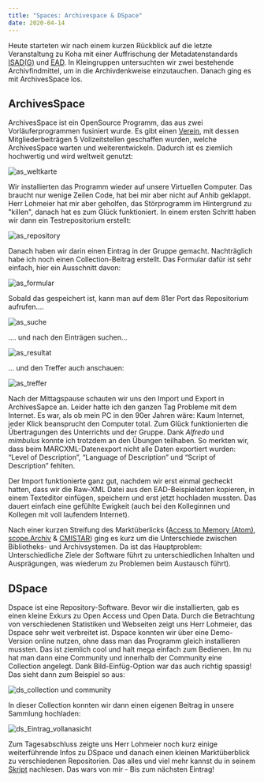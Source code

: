 ```yaml
---
title: "Spaces: Archivespace & DSpace"
date: 2020-04-14
---
```

Heute starteten wir nach einem kurzen Rückblick auf die letzte Veranstaltung zu Koha mit einer Auffrischung der Metadatenstandards [ISAD(G)](https://de.wikipedia.org/wiki/ISAD(G)) und [EAD](https://de.wikipedia.org/wiki/Encoded_Archival_Description).
In Kleingruppen untersuchten wir zwei bestehende Archivfindmittel, um in die Archivdenkweise einzutauchen. Danach ging es mit ArchivesSpace los.

## ArchivesSpace

ArchivesSpace ist ein OpenSource Programm, das aus zwei Vorläuferprogrammen fusiniert wurde. Es gibt einen [Verein](https://archivesspace.org/member-area/thank-you-for-becoming-a-member), mit dessen Mitgliederbeiträgen 5 Vollzeitstellen geschaffen wurden, welche ArchivesSpace warten und weiterentwickeln. Dadurch ist es ziemlich hochwertig und wird weltweit genutzt:

![as_weltkarte](https://user-images.githubusercontent.com/61733461/80275798-ebccff00-86e3-11ea-912f-f701f90a2165.jpg)

Wir installierten das Programm wieder auf unsere Virtuellen Computer. Das braucht nur wenige Zeilen Code, hat bei mir aber nicht auf Anhib geklappt. Herr Lohmeier hat mir aber geholfen, das Störprogramm im Hintergrund zu "killen", danach hat es zum Glück funktioniert.
In einem ersten Schritt haben wir dann ein Testrepositorium erstellt:

![as_repository](https://user-images.githubusercontent.com/61733461/81039698-0a808200-8eaa-11ea-8a2a-b0916395b7ea.jpg)

Danach haben wir darin einen Eintrag in der Gruppe gemacht. Nachträglich habe ich noch einen Collection-Beitrag erstellt. Das Formular dafür ist sehr einfach, hier ein Ausschnitt davon:

![as_formular](https://user-images.githubusercontent.com/61733461/81039787-33a11280-8eaa-11ea-8031-0206f6e4b81e.jpg)

Sobald das gespeichert ist, kann man auf dem 81er Port das Repositorium aufrufen....

![as_suche](https://user-images.githubusercontent.com/61733461/81039978-a5795c00-8eaa-11ea-8ef2-d05eb5c4f767.jpg)

.... und nach den Einträgen suchen...

![as_resultat](https://user-images.githubusercontent.com/61733461/81041092-37826400-8ead-11ea-86eb-42c33e7b5095.jpg)

... und den Treffer auch anschauen:

![as_treffer](https://user-images.githubusercontent.com/61733461/81041116-4701ad00-8ead-11ea-8af1-aa0e79cd7309.jpg)

Nach der Mittagspause schauten wir uns den Import und Export in ArchivesSapce an. Leider hatte ich den ganzen Tag Probleme mit dem Internet. Es war, als ob mein PC in den 90er Jahren wäre: Kaum Internet, jeder Klick beansprucht den Computer total. Zum Glück funktionierten die Übertragungen des Unterrichts und der Gruppe. Dank *Alfredo* und *mimbulus* konnte ich trotzdem an den Übungen teilhaben. So merkten wir, dass beim MARCXML-Datenexport nicht alle Daten exportiert wurden:
“Level of Description”, “Language of Description” und “Script of Description” fehlten.

Der Import funktionierte ganz gut, nachdem wir erst einmal gecheckt hatten, dass wir die Raw-XML Datei aus den EAD-Beispieldaten kopieren, in einem Texteditor einfügen, speichern und erst jetzt hochladen mussten. Das dauert einfach eine gefühlte Ewigkeit (auch bei den Kolleginnen und Kollegen mit voll laufendem Internet).

Nach einer kurzen Streifung des Marktüberlicks ([Access to Memory (Atom)](https://www.accesstomemory.org), [scope.Archiv](http://www.scope.ch) & [CMISTAR](https://www.cmiag.ch/cmistar)) ging es kurz um die Unterschiede zwischen Bibliotheks- und Archivsystemen. Da ist das Hauptproblem: Unterschiedliche Ziele der Software führt zu unterschiedlichen Inhalten und Ausprägungen, was wiederum zu Problemen beim Austausch führt).

## DSpace
Dspace ist eine Repository-Software. Bevor wir die installierten, gab es einen kleine Exkurs zu Open Access und Open Data. Durch die Betrachtung von verschiedenen Statistiken und Webseiten zeigt uns Herr Lohmeier, das Dspace sehr weit verbreitet ist.
Dspace konnten wir über eine Demo-Version online nutzen, ohne dass man das Programm gleich installieren mussten. Das ist ziemlich cool und halt mega einfach zum Bedienen. Im nu hat man dann eine Community und innerhalb der Community eine Collection angelegt. Dank Bild-Einfüg-Option war das auch richtig spassig!
Das sieht dann zum Beispiel so aus:

![ds_collection und community](https://user-images.githubusercontent.com/61733461/81041734-d2c80900-8eae-11ea-995a-c84749711c11.jpg)

In dieser Collection konnten wir dann einen eigenen Beitrag in unsere Sammlung hochladen:

![ds_Eintrag_vollanasicht](https://user-images.githubusercontent.com/61733461/81041789-ff7c2080-8eae-11ea-8706-6725ce2db2da.jpg)

Zum Tagesabschluss zeigte uns Herr Lohmeier noch kurz einige weiterführende Infos zu DSpace und danach einen kleinen Marktüberblick zu verschiedenen Repositorien. Das alles und viel mehr kannst du in seinem [Skript](https://bain.felixlohmeier.de/#/04_repository-software-fuer-publikationen-und-forschungsdaten) nachlesen.
Das wars von mir - Bis zum nächsten Eintrag!

